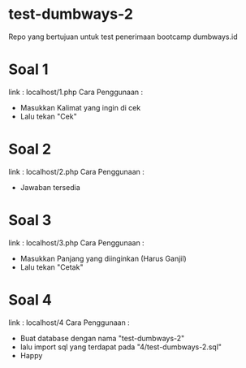 # test-dumbways-2
Repo yang bertujuan untuk test penerimaan bootcamp dumbways.id

# Soal 1
link : localhost/1.php
Cara Penggunaan :
  - Masukkan Kalimat yang ingin di cek
  - Lalu tekan "Cek"

# Soal 2
link : localhost/2.php
Cara Penggunaan :
  - Jawaban tersedia
  
# Soal 3
link : localhost/3.php
Cara Penggunaan :
  - Masukkan Panjang yang diinginkan (Harus Ganjil)
  - Lalu tekan "Cetak"
  
# Soal 4
link : localhost/4
Cara Penggunaan :
  - Buat database dengan nama "test-dumbways-2"
  - lalu import sql yang terdapat pada "4/test-dumbways-2.sql"
  - Happy
